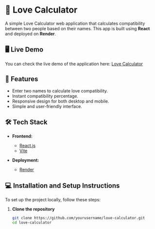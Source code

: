 # 💖 Love Calculator

A simple Love Calculator web application that calculates compatibility between two people based on their names. This app is built using **React** and deployed on **Render**.

## 🖥️ Live Demo

You can check the live demo of the application here: [Love Calculator](https://love-calculator-ui.onrender.com/)

## 🚀 Features

- Enter two names to calculate love compatibility.
- Instant compatibility percentage.
- Responsive design for both desktop and mobile.
- Simple and user-friendly interface.

## 🛠️ Tech Stack

- **Frontend:**
  - [React.js](https://reactjs.org/)
  - [Vite](https://vitejs.dev/)
  
- **Deployment:**
  - [Render](https://render.com/)

## 💻 Installation and Setup Instructions

To set up the project locally, follow these steps:

1. **Clone the repository**

   ```bash
   git clone https://github.com/yourusername/love-calculator.git
   cd love-calculator

